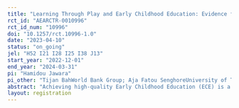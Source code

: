 ```yaml
---
title: "Learning Through Play and Early Childhood Education: Evidence from The Gambia"
rct_id: "AEARCTR-0010996"
rct_id_num: "10996"
doi: "10.1257/rct.10996-1.0"
date: "2023-04-10"
status: "on_going"
jel: "H52 I21 I28 I25 I38 J13"
start_year: "2022-12-01"
end_year: "2024-03-31"
pi: "Hamidou Jawara"
pi_other: "Tijan BahWorld Bank Group; Aja Fatou SenghoreUniversity of The Gambia; Fatou BadjieUniversity of The Gambia; Maria Laura AlzuaUniversity of La Plata"
abstract: "Achieving high-quality Early Childhood Education (ECE) is a critical education goal in developing countries. The use of play-based learning can improve the quality of ECE. This study aims at evaluating the impact of play-based learning and ECE workforce development at the pre-primary school level on the school readiness of preschool children. The study targets children in structured public Early Childhood Development (ECD) centres in The Gambia. Eligible schools will be randomly assigned to one of two groups: a treatment group that will be introduced to a new played-based curriculum and receive in-service teacher training on the new curriculum and a comparison group that will not receive any of the two packages. To evaluate the impact of the intervention, the study will collect baseline and endline data. The evaluation will cover 100 schools, while 50 of the schools will be assigned to each group. The primary outcome of interest will be children's learning outcomes as well as the ability of facilitators to use play-based pedagogies. Therefore, the study will contribute to existing but scanty literature on the impacts of play-based learning interventions in developing countries, particularly in Africa. Moreover, it will contribute to filling the knowledge gap on workforce development and early childhood development. "
layout: registration
---
```


